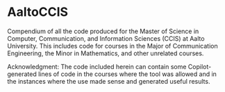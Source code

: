 # AaltoCCIS
Compendium of all the code produced for the Master of Science in Computer, Communication, and Information Sciences (CCIS) at Aalto University. 
This includes code for courses in the Major of Communication Engineering, the Minor in Mathematics, and other unrelated courses.

Acknowledgment: The code included herein can contain some Copilot-generated lines of code in the courses where the tool was allowed and in the instances where the use made sense and generated useful results.
